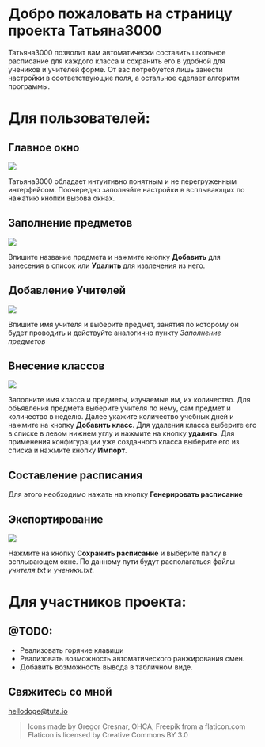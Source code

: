 ﻿# Добро пожаловать на страницу проекта Татьяна3000
Татьяна3000 позволит вам автоматически составить школьное расписание для каждого класса и сохранить его в удобной для учеников и учителей форме. От вас потребуется лишь занести настройки в соответствующие поля, а остальное сделает алгоритм программы.

# Для пользователей:

## Главное окно 
![](https://pp.userapi.com/c849536/v849536174/fd3b5/74bvIW6rMP0.jpg)

Татьяна3000 обладает интуитивно понятным и не перегруженным интерфейсом. Поочередно заполняйте настройки в всплывающих по нажатию кнопки вызова окнах. 

## Заполнение предметов
![](https://pp.userapi.com/c846124/v846124277/172400/l9agcgAMYE0.jpg)

Впишите название предмета и нажмите кнопку **Добавить** для занесения в список или **Удалить** для извлечения из него.

## Добавление Учителей
![](https://pp.userapi.com/c851332/v851332680/54a5a/5fnsTRno01U.jpg)

Впишите имя учителя и выберите предмет, занятия по которому он будет проводить и действуйте аналогично пункту *Заполнение предметов*

## Внесение классов
![](https://pp.userapi.com/c849536/v849536174/fd3ae/E43bcvwYkBc.jpg)

Заполните имя класса и предметы, изучаемые им, их количество. Для объявления предмета выберите учителя по нему, сам предмет и количество в неделю. Далее укажите количество учебных дней и нажмите на кнопку **Добавить класс**. 
Для удаления класса выберите его в списке в левом нижнем углу и нажмите на кнопку **удалить**.
Для применения конфигурации уже созданного класса выберите его из списка и нажмите кнопку **Импорт**.

## Составление расписания
Для этого необходимо нажать на кнопку **Генерировать расписание**

## Экспортирование
![](https://pp.userapi.com/c846124/v846124277/1723e4/cr5eLdq9t9Y.jpg)

Нажмите на кнопку **Сохранить расписание** и выберите папку в всплывающем окне.
По данному пути будут располагаться файлы *учителя.txt* и *ученики.txt*.

# Для участников проекта:

## @TODO:

- Реализовать горячие клавиши
- Реализовать возможность автоматического ранжирования смен.
- Добавить возможность вывода в табличном виде.

## Свяжитесь со мной
hellodoge@tuta.io
>Icons made by Gregor Cresnar, OHCA, Freepik from а flaticon.com Flaticon is licensed by Creative Commons BY 3.0
